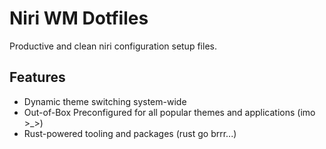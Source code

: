 # Niri WM Dotfiles

Productive and clean niri configuration setup files.

## Features

- Dynamic theme switching system-wide
- Out-of-Box Preconfigured for all popular themes and applications (imo >_>)
- Rust-powered tooling and packages (rust go brrr...)
